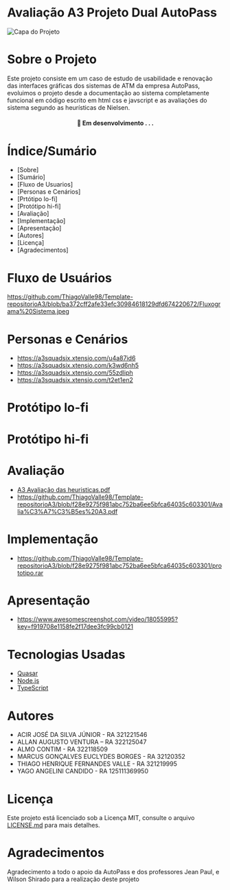 # Avaliação A3 Projeto Dual AutoPass


![Capa do Projeto](https://picsum.photos/850/280)

# Sobre o Projeto

Este projeto consiste em um caso de estudo de usabilidade e renovação das interfaces gráficas dos sistemas de ATM da empresa AutoPass, evoluimos o projeto desde a documentação ao sistema completamente funcional em código escrito em html css e javscript e as avaliações do sistema segundo as heurísticas de Nielsen.

<h4 align="center"> 
	🚧  Em desenvolvimento . . .
</h4>

# Índice/Sumário

* [Sobre]
* [Sumário]
* [Fluxo de Usuarios]
* [Personas e Cenários]
* [Prtótipo lo-fi]
* [Protótipo hi-fi]
* [Avaliação]
* [Implementação]
* [Apresentação]
* [Autores]
* [Licença]
* [Agradecimentos]


# Fluxo de Usuários
https://github.com/ThiagoValle98/Template-repositorioA3/blob/ba372cff2afe33efc30984618129dfd674220672/Fluxograma%20Sistema.jpeg


# Personas e Cenários

* https://a3squadsix.xtensio.com/u4a87id6
* https://a3squadsix.xtensio.com/k3wd6nh5
* https://a3squadsix.xtensio.com/55zdliph
* https://a3squadsix.xtensio.com/t2et1en2


# Protótipo lo-fi


# Protótipo hi-fi


# Avaliação
* [A3 Avaliação das heuristicas.pdf](https://github.com/ThiagoValle98/Template-repositorioA3/blob/f28e9275f981abc752ba6ee5bfca64035c603301/A3%20Avalia%C3%A7%C3%A3o%20das%20heuristicas.pdf)
* https://github.com/ThiagoValle98/Template-repositorioA3/blob/f28e9275f981abc752ba6ee5bfca64035c603301/Avalia%C3%A7%C3%B5es%20A3.pdf

# Implementação
* https://github.com/ThiagoValle98/Template-repositorioA3/blob/f28e9275f981abc752ba6ee5bfca64035c603301/prototipo.rar

# Apresentação

* https://www.awesomescreenshot.com/video/18055995?key=f919708e1158fe2f17dee3fc99cb0121

# Tecnologias Usadas

- [Quasar](https://quasar.dev)
- [Node.js](https://nodejs.org/en/)
- [TypeScript](https://www.typescriptlang.org/)



# Autores

* ACIR JOSÉ DA SILVA JÚNIOR - RA 321221546
* ALLAN AUGUSTO VENTURA – RA 322125047
* ALMO CONTIM - RA 322118509
* MARCUS GONÇALVES EUCLYDES BORGES - RA 32120352
* THIAGO HENRIQUE FERNANDES VALLE - RA 321219995
* YAGO ANGELINI CANDIDO - RA 125111369950



# Licença

Este projeto está licenciado sob a Licença MIT,  consulte o arquivo [LICENSE.md](LICENSE.md) para mais detalhes.

# Agradecimentos

Agradecimento a todo o apoio da AutoPass e dos professores Jean Paul, e Wilson Shirado para a realização deste projeto 
